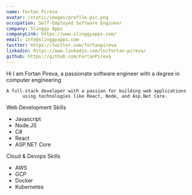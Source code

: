 ```yaml
---
name: Fortan Pireva
avatar: /static/images/profile-pic.png
occupation: Self-Employed Software Engineer
company: Slinggy Apps
companyLink: https://www.slinggyapps.com/
email: info@slinggyapps.com
twitter: https://twitter.com/fortanpireva
linkedin: https://www.linkedin.com/ln/fortan-pireva/
github: https://github.com/FortanPireva
---
```


Hi I am Fortan Pireva, a passionate software engineer with a degree in computer engineering

    A full-stack developer with a passion for building web applications
          using technologies like React, Node, and Asp.Net Core.

Web Development Skills

- Javascript
- Node.JS
- C#
- React
- ASP.NET Core

Cloud & Devops Skills

- AWS
- GCP
- Docker
- Kubernetes
